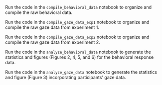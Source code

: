 Run the code in the `compile_behavioral_data` notebook to organize and compile the raw behavioral data. <br />

Run the code in the `compile_gaze_data_exp1` notebook to organize and compile the raw gaze data from experiment 1. <br />

Run the code in the `compile_gaze_data_exp2` notebook to organize and compile the raw gaze data from experiment 2. <br />

Run the code in the `analyze_behavioral_data` notebook to generate the statistics and figures (Figures 2, 4, 5, and 6) for the behavioral response data.<br />

Run the code in the `analyze_gaze_data` notebook to generate the statistics and figure (Figure 3) incorporating participants' gaze data. <br />
